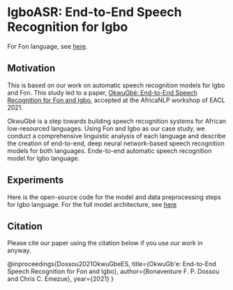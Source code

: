 # IgboASR: End-to-End Speech Recognition for Igbo
For Fon language, see [here](https://github.com/bonaventuredossou/fonasr).
## Motivation
This is based on our work on automatic speech recognition models for Igbo and Fon. This study led to a paper, [OkwuGbé: End-to-End Speech Recognition for Fon and Igbo](https://arxiv.org/abs/2103.07762), accepted at the AfricaNLP workshop of EACL 2021.

OkwuGbé is a step towards building speech recognition systems for African low-resourced languages. Using Fon and Igbo as our case study, we conduct a comprehensive linguistic analysis of each language and describe the creation of end-to-end, deep neural network-based speech recognition models for both languages.
Ende-to-end automatic speech recognition model for Igbo language.

## Experiments
Here is the open-source code for the model and data preprocessing steps for Igbo language. 
For the full model architecture, see [here](https://drive.google.com/file/d/1gT4r1R8Iq_183WkU3l0nNtdy4YYvYHPp/view?usp=sharing)

## Citation
Please cite our paper using the citation below if you use our work in anyway. 

@inproceedings{Dossou2021OkwuGbeES,
  title={OkwuGb\'e: End-to-End Speech Recognition for Fon and Igbo},
  author={Bonaventure F. P. Dossou and Chris C. Emezue},
  year={2021}
}
